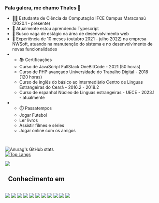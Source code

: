 ### Fala galera, me chamo Thales 👋


<ul>
  <li>
    👨‍💻 Estudante de Ciência da Computação IFCE Campus Maracanaú (2020.1 - presente)
  </li>
  <li>
    🌱 Atualmente estou aprendendo Typescript
  </li>
  <li>
    👯 Busco vaga de estágio na área de desenvolvimento web
  </li>
  <li>
    🔩 Experiência de 10 meses (outubro 2021 - julho 2022) na empresa NWSoft, atuando na manutenção do sistema e no desenvolvimento de novas funcionalidades
  </li>
  <li>
    <ul>
    <li> 📚 Certificações</li>
      <li> Curso de JavaScript FullStack OneBitCode - 2021 (50 horas) </li>
      <li> Curso de PHP avançado Universidade do Trabalho Digital - 2018 (120 horas)</li>
      <li> Curso de inglês do básico ao intermediário Centro de Linguas Estrangeiras do Ceará - 2016.2 - 2018.2 </li>
      <li> Curso de espanhol Núcleo de Linguas estrangeiras - UECE - 2023.1 - atualmente </li>
     </ul>
  </li>
  <li>
    <ul>
      <li>⏱️ Passatempos</li>
      <li>Jogar Futebol</li>
      <li>Ler livros</li>
      <li>Assistir filmes e séries</li>
      <li>Jogar online com os amigos </li>
     </ul>
  </li>
</ul>
<br>

![Anurag's GitHub stats](https://github-readme-stats.vercel.app/api?username=thaless4nt0s&theme=dark&show_icons=true)
<br>
[![Top Langs](https://github-readme-stats.vercel.app/api/top-langs/?username=thaless4nt0s&theme=dark&show_icons=true)](https://github.com/anuraghazra/github-readme-stats)
<br>

<a href="https://www.linkedin.com/in/thales-da-silva-7588451b5/"><img src="https://img.shields.io/badge/LinkedIn-0077B5?style=for-the-badge&logo=linkedin&logoColor=white" /> </a>

## &nbsp; Conhecimento em
<br>
<img src="https://img.shields.io/badge/React-20232A?style=for-the-badge&logo=react&logoColor=61DAFB" />
<img src="https://img.shields.io/badge/TypeScript-007ACC?style=for-the-badge&logo=typescript&logoColor=white" />
<img src="https://img.shields.io/badge/JavaScript-323330?style=for-the-badge&logo=javascript&logoColor=F7DF1E" />
<img src="https://img.shields.io/badge/Node.js-339933?style=for-the-badge&logo=nodedotjs&logoColor=white" />
<img src="https://img.shields.io/badge/PHP-777BB4?style=for-the-badge&logo=php&logoColor=white" />
<img src="https://img.shields.io/badge/CSS3-1572B6?style=for-the-badge&logo=css3&logoColor=white" />
<img src="https://img.shields.io/badge/HTML5-E34F26?style=for-the-badge&logo=html5&logoColor=white" />
<img src="https://img.shields.io/badge/MySQL-005C84?style=for-the-badge&logo=mysql&logoColor=white" />
<img src="https://img.shields.io/badge/MongoDB-4EA94B?style=for-the-badge&logo=mongodb&logoColor=white" />
<img src="https://img.shields.io/badge/Python-FFD43B?style=for-the-badge&logo=python&logoColor=blue" />
<img src="https://img.shields.io/badge/Express.js-000000?style=for-the-badge&logo=express&logoColor=white" />
